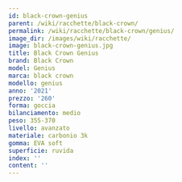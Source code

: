 ```yaml
---
id: black-crown-genius
parent: /wiki/racchette/black-crown/
permalink: /wiki/racchette/black-crown/genius/
image_dir: /images/wiki/racchette/
image: black-crown-genius.jpg
title: Black Crown Genius
brand: Black Crown
model: Genius
marca: black crown
modello: genius
anno: '2021'
prezzo: '260'
forma: goccia
bilanciamento: medio
peso: 355-370
livello: avanzato
materiale: carbonio 3k
gomma: EVA soft
superficie: ruvida
index: ''
content: ''
---
```

